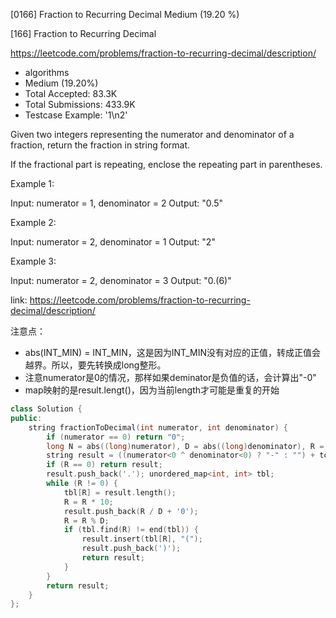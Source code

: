 [0166] Fraction to Recurring Decimal                                Medium (19.20 %)

<!--front-->	
[166] Fraction to Recurring Decimal  

https://leetcode.com/problems/fraction-to-recurring-decimal/description/

* algorithms
* Medium (19.20%)
* Total Accepted:    83.3K
* Total Submissions: 433.9K
* Testcase Example:  '1\n2'

Given two integers representing the numerator and denominator of a fraction, return the fraction in string format.

If the fractional part is repeating, enclose the repeating part in parentheses.

Example 1:


Input: numerator = 1, denominator = 2
Output: "0.5"


Example 2:


Input: numerator = 2, denominator = 1
Output: "2"

Example 3:


Input: numerator = 2, denominator = 3
Output: "0.(6)"








<!--back-->

link: https://leetcode.com/problems/fraction-to-recurring-decimal/description/

注意点：
* abs(INT_MIN) = INT_MIN，这是因为INT_MIN没有对应的正值，转成正值会越界。所以，要先转换成long整形。
* 注意numerator是0的情况，那样如果deminator是负值的话，会计算出"-0"
* map映射的是result.lengt()，因为当前length才可能是重复的开始

```cpp
class Solution {
public:
    string fractionToDecimal(int numerator, int denominator) {
        if (numerator == 0) return "0";
        long N = abs((long)numerator), D = abs((long)denominator), R = N % D;
        string result = ((numerator<0 ^ denominator<0) ? "-" : "") + to_string(N / D);
        if (R == 0) return result;
        result.push_back('.'); unordered_map<int, int> tbl;
        while (R != 0) {
            tbl[R] = result.length();
            R = R * 10;
            result.push_back(R / D + '0');
            R = R % D;
            if (tbl.find(R) != end(tbl)) {
                result.insert(tbl[R], "(");
                result.push_back(')');
                return result;
            }
        }
        return result;
    }
};
```



